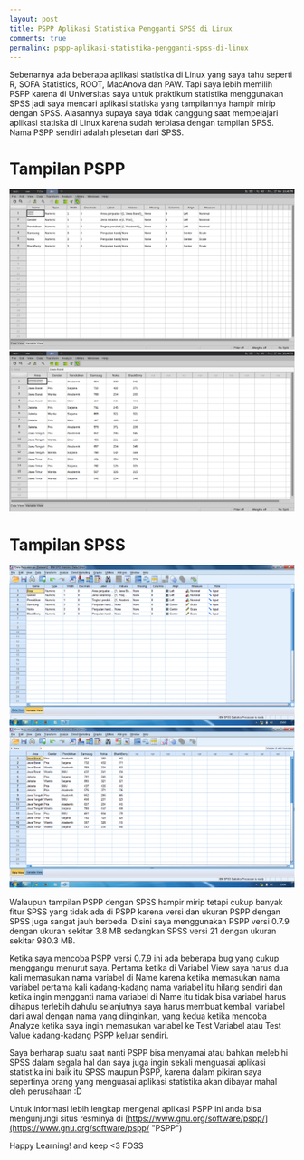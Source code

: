 ```yaml
---
layout: post
title: PSPP Aplikasi Statistika Pengganti SPSS di Linux
comments: true
permalink: pspp-aplikasi-statistika-pengganti-spss-di-linux
---
```


Sebenarnya ada beberapa aplikasi statistika di Linux yang saya tahu seperti R, SOFA Statistics, ROOT, MacAnova dan PAW. Tapi saya lebih memilih PSPP karena di Universitas saya untuk praktikum statistika menggunakan SPSS jadi saya mencari aplikasi statiska yang tampilannya hampir mirip dengan SPSS. Alasannya supaya saya tidak canggung saat mempelajari aplikasi statiska di Linux karena sudah terbiasa dengan tampilan SPSS. Nama PSPP sendiri adalah plesetan dari SPSS.

# Tampilan PSPP
![PSPP](/assets/pspp1.png "PSPP")
![PSPP](/assets/pspp2.png "PSPP")

# Tampilan SPSS
![SPSS](/assets/spss1.png "SPSS")
![SPSS](/assets/spss2.png "SPSS")

Walaupun tampilan PSPP dengan SPSS hampir mirip tetapi cukup banyak fitur SPSS yang tidak ada di PSPP karena versi dan ukuran PSPP dengan SPSS juga sangat jauh berbeda. Disini saya menggunakan PSPP versi 0.7.9 dengan ukuran sekitar 3.8 MB sedangkan SPSS versi 21 dengan ukuran sekitar 980.3 MB.

Ketika saya mencoba PSPP versi 0.7.9 ini ada beberapa bug yang cukup menggangu menurut saya. Pertama ketika di Variabel View saya harus dua kali memasukan nama variabel di Name karena ketika memasukan nama variabel pertama kali kadang-kadang nama variabel itu hilang sendiri dan ketika ingin mengganti nama variabel di Name itu tidak bisa variabel harus dihapus terlebih dahulu selanjutnya saya harus membuat kembali variabel dari awal dengan nama yang diinginkan, yang kedua ketika mencoba Analyze ketika saya ingin memasukan variabel ke Test Variabel atau Test Value kadang-kadang PSPP keluar sendiri.

Saya berharap suatu saat nanti PSPP bisa menyamai atau bahkan melebihi SPSS dalam segala hal dan saya juga ingin sekali menguasai aplikasi statistika ini baik itu SPSS maupun PSPP, karena dalam pikiran saya sepertinya orang yang menguasai aplikasi statistika akan dibayar mahal oleh perusahaan :D

Untuk informasi lebih lengkap mengenai aplikasi PSPP ini anda bisa mengunjungi situs resminya di [https://www.gnu.org/software/pspp/](https://www.gnu.org/software/pspp/ "PSPP")

Happy Learning! and keep <3 FOSS

